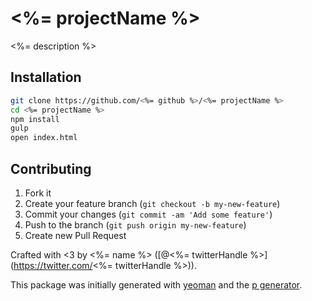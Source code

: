 # <%= projectName %>

<%= description %>

## Installation

```bash
git clone https://github.com/<%= github %>/<%= projectName %>
cd <%= projectName %>
npm install
gulp
open index.html
```

## Contributing

1. Fork it
2. Create your feature branch (`git checkout -b my-new-feature`)
3. Commit your changes (`git commit -am 'Add some feature'`)
4. Push to the branch (`git push origin my-new-feature`)
5. Create new Pull Request

Crafted with <3 by <%= name %> ([@<%= twitterHandle %>](https://twitter.com/<%= twitterHandle %>)).

This package was initially generated with [yeoman](http://yeoman.io) and the [p generator](https://github.com/johnotander/generator-p.git).
